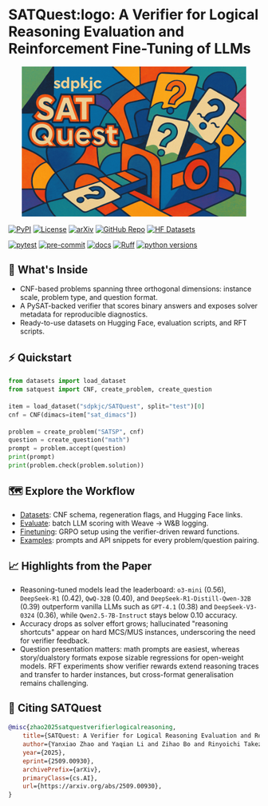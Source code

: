 # **SATQuest:logo**: A Verifier for Logical Reasoning Evaluation and Reinforcement Fine-Tuning of LLMs

<div align="center">

<img src="./media/satquest.png" width="450">

</div>

[![PyPI](https://img.shields.io/pypi/v/satquest?logo=pypi)](https://pypi.org/project/satquest/)
[![License](https://img.shields.io/pypi/l/satquest)](https://github.com/sdpkjc/satquest)
[![arXiv](https://img.shields.io/badge/arXiv-2509.00930-b31b1b.svg)](https://arxiv.org/abs/2509.00930)
[![GitHub Repo](https://img.shields.io/badge/GitHub-sdpkjc/SATQuest-181717?logo=github)](https://github.com/sdpkjc/SATQuest)
[![HF Datasets](https://img.shields.io/badge/HF-datasets-orange?logo=huggingface)](https://huggingface.co/collections/sdpkjc/satquest-6820687d856b96f869921e53)

[![pytest](https://github.com/sdpkjc/SATQuest/actions/workflows/pytest.yml/badge.svg)](https://github.com/sdpkjc/SATQuest/actions/workflows/pytest.yml)
[![pre-commit](https://github.com/sdpkjc/SATQuest/actions/workflows/pre-commit.yml/badge.svg)](https://github.com/sdpkjc/SATQuest/actions/workflows/pre-commit.yml)
[![docs](https://img.shields.io/github/deployments/sdpkjc/SATQuest/Production?label=docs&logo=vercel)](https://SATQuest.sdpkjc.com/)
[![Ruff](https://img.shields.io/endpoint?url=https://raw.githubusercontent.com/astral-sh/ruff/main/assets/badge/v2.json)](https://github.com/astral-sh/ruff)
[![python versions](https://img.shields.io/pypi/pyversions/satquest)](https://pypi.org/project/satquest)

## 🧰 What's Inside

- CNF-based problems spanning three orthogonal dimensions: instance scale, problem type, and question format.
- A PySAT-backed verifier that scores binary answers and exposes solver metadata for reproducible diagnostics.
- Ready-to-use datasets on Hugging Face, evaluation scripts, and RFT scripts.

## ⚡ Quickstart

```python
from datasets import load_dataset
from satquest import CNF, create_problem, create_question

item = load_dataset("sdpkjc/SATQuest", split="test")[0]
cnf = CNF(dimacs=item["sat_dimacs"])

problem = create_problem("SATSP", cnf)
question = create_question("math")
prompt = problem.accept(question)
print(prompt)
print(problem.check(problem.solution))
```

## 🗺️ Explore the Workflow

- [Datasets](datasets.md): CNF schema, regeneration flags, and Hugging Face links.
- [Evaluate](evaluate.md): batch LLM scoring with Weave -> W&B logging.
- [Finetuning](finetuning.md): GRPO setup using the verifier-driven reward functions.
- [Examples](examples.md): prompts and API snippets for every problem/question pairing.

## 📈 Highlights from the Paper

- Reasoning-tuned models lead the leaderboard: `o3-mini` (0.56), `DeepSeek-R1` (0.42), `QwQ-32B` (0.40), and `DeepSeek-R1-Distill-Qwen-32B` (0.39) outperform vanilla LLMs such as `GPT-4.1` (0.38) and `DeepSeek-V3-0324` (0.36), while `Qwen2.5-7B-Instruct` stays below 0.10 accuracy.
- Accuracy drops as solver effort grows; hallucinated "reasoning shortcuts" appear on hard MCS/MUS instances, underscoring the need for verifier feedback.
- Question presentation matters: math prompts are easiest, whereas story/dualstory formats expose sizable regressions for open-weight models. RFT experiments show verifier rewards extend reasoning traces and transfer to harder instances, but cross-format generalisation remains challenging.

## 📝 Citing SATQuest

```bibtex
@misc{zhao2025satquestverifierlogicalreasoning,
    title={SATQuest: A Verifier for Logical Reasoning Evaluation and Reinforcement Fine-Tuning of LLMs}, 
    author={Yanxiao Zhao and Yaqian Li and Zihao Bo and Rinyoichi Takezoe and Haojia Hui and Mo Guang and Lei Ren and Xiaolin Qin and Kaiwen Long},
    year={2025},
    eprint={2509.00930},
    archivePrefix={arXiv},
    primaryClass={cs.AI},
    url={https://arxiv.org/abs/2509.00930}, 
}
```
